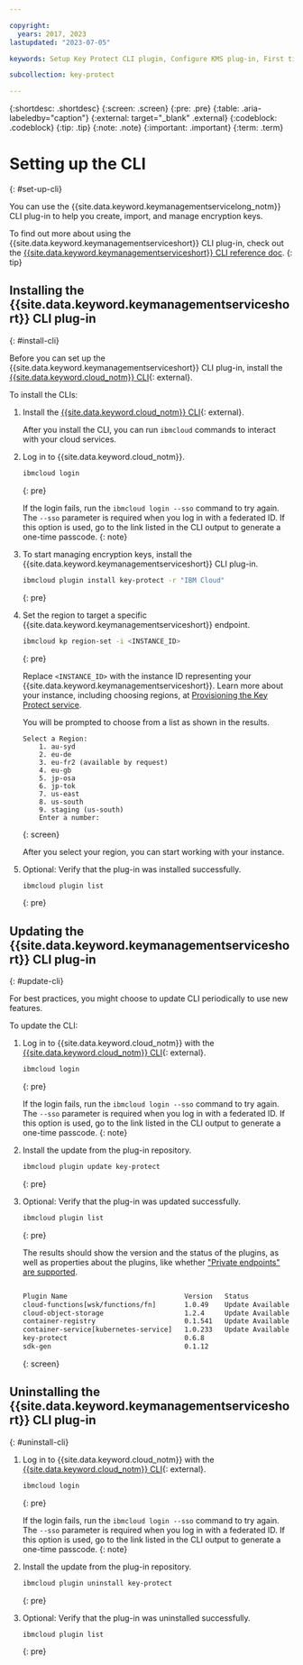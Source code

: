 ```yaml
---

copyright:
  years: 2017, 2023
lastupdated: "2023-07-05"

keywords: Setup Key Protect CLI plugin, Configure KMS plug-in, First time KMS plugin

subcollection: key-protect

---
```


{:shortdesc: .shortdesc}
{:screen: .screen}
{:pre: .pre}
{:table: .aria-labeledby="caption"}
{:external: target="_blank" .external}
{:codeblock: .codeblock}
{:tip: .tip}
{:note: .note}
{:important: .important}
{:term: .term}

# Setting up the CLI
{: #set-up-cli}

You can use the {{site.data.keyword.keymanagementservicelong_notm}} CLI plug-in
to help you create, import, and manage encryption keys.

To find out more about using the {{site.data.keyword.keymanagementserviceshort}}
CLI plug-in, check out the
[{{site.data.keyword.keymanagementserviceshort}} CLI reference doc](https://cloud.ibm.com/docs/key-protect?topic=key-protect-key-protect-cli-reference).
{: tip}

## Installing the {{site.data.keyword.keymanagementserviceshort}} CLI plug-in
{: #install-cli}

Before you can set up the {{site.data.keyword.keymanagementserviceshort}} CLI
plug-in, install the
[{{site.data.keyword.cloud_notm}} CLI](/docs/cli?topic=cli-getting-started){: external}.

To install the CLIs:

1. Install the
[{{site.data.keyword.cloud_notm}} CLI](/docs/cli?topic=cli-getting-started){: external}.

    After you install the CLI, you can run `ibmcloud` commands to interact with your cloud services.

1. Log in to {{site.data.keyword.cloud_notm}}.

    ```sh
    ibmcloud login
    ```
    {: pre}

    If the login fails, run the `ibmcloud login --sso` command to try again. The
    `--sso` parameter is required when you log in with a federated ID. If this
    option is used, go to the link listed in the CLI output to generate a
    one-time passcode.
    {: note}

1. To start managing encryption keys, install the {{site.data.keyword.keymanagementserviceshort}} CLI plug-in.

    ```sh
    ibmcloud plugin install key-protect -r "IBM Cloud"
    ```
    {: pre}

1. Set the region to target a specific {{site.data.keyword.keymanagementserviceshort}} endpoint.

    ```sh
    ibmcloud kp region-set -i <INSTANCE_ID>
    ```
    {: pre}

    Replace `<INSTANCE_ID>` with the instance ID representing your {{site.data.keyword.keymanagementserviceshort}}. Learn more about your instance, including choosing regions, at [Provisioning the Key Protect service](/docs/key-protect?topic=key-protect-provision).

    You will be prompted to choose from a list as shown in the results.

    ```
    Select a Region:
        1. au-syd
        2. eu-de
        3. eu-fr2 (available by request)
        4. eu-gb
        5. jp-osa
        6. jp-tok
        7. us-east
        8. us-south
        9. staging (us-south)
        Enter a number:
    ```
    {: screen}

    After you select your region, you can start working with your instance.

1. Optional: Verify that the plug-in was installed successfully.

    ```sh
    ibmcloud plugin list
    ```
    {: pre}

## Updating the {{site.data.keyword.keymanagementserviceshort}} CLI plug-in
{: #update-cli}

For best practices, you might choose to update CLI periodically to use new features.

To update the CLI:

1. Log in to {{site.data.keyword.cloud_notm}} with the
[{{site.data.keyword.cloud_notm}} CLI](/docs/cli?topic=cli-getting-started){: external}.

    ```sh
    ibmcloud login
    ```
    {: pre}

    If the login fails, run the `ibmcloud login --sso` command to try again. The
    `--sso` parameter is required when you log in with a federated ID. If this
    option is used, go to the link listed in the CLI output to generate a
    one-time passcode.
    {: note}

2. Install the update from the plug-in repository.

    ```sh
    ibmcloud plugin update key-protect 
    ```
    {: pre}

3. Optional: Verify that the plug-in was updated successfully.

    ```sh
    ibmcloud plugin list
    ```
    {: pre}
    
    The results should show the version and the status of the plugins, as well as properties about the plugins, like whether ["Private endpoints" are supported](/docs/key-protect?topic=key-protect-private-endpoints).
    
    ```sh
    
    Plugin Name                             Version   Status             Private endpoints supported   
    cloud-functions[wsk/functions/fn]       1.0.49    Update Available   false   
    cloud-object-storage                    1.2.4     Update Available   false   
    container-registry                      0.1.541   Update Available   true   
    container-service[kubernetes-service]   1.0.233   Update Available   false   
    key-protect                             0.6.8                        true   
    sdk-gen                                 0.1.12                       false   
    ```
    {: screen}

## Uninstalling the {{site.data.keyword.keymanagementserviceshort}} CLI plug-in
{: #uninstall-cli}

1. Log in to {{site.data.keyword.cloud_notm}} with the
[{{site.data.keyword.cloud_notm}} CLI](/docs/cli?topic=cli-getting-started){: external}.

    ```sh
    ibmcloud login
    ```
    {: pre}

    If the login fails, run the `ibmcloud login --sso` command to try again. The
    `--sso` parameter is required when you log in with a federated ID. If this
    option is used, go to the link listed in the CLI output to generate a
    one-time passcode.
    {: note}

2. Install the update from the plug-in repository.

    ```sh
    ibmcloud plugin uninstall key-protect
    ```
    {: pre}

3. Optional: Verify that the plug-in was uninstalled successfully.

    ```sh
    ibmcloud plugin list
    ```
    {: pre}


